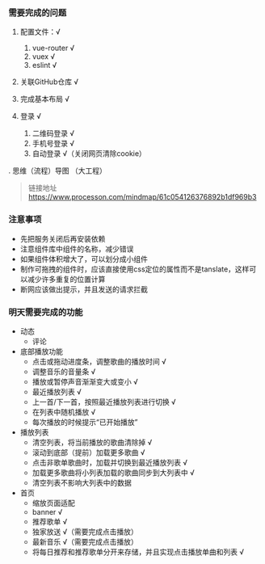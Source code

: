 ### 需要完成的问题
1. 配置文件：√
    1. vue-router √
    2. vuex √
    3. eslint √

2. 关联GitHub仓库 √

3. 完成基本布局 √

4. 登录 √
    1. 二维码登录 √
    2. 手机号登录 √
    4. 自动登录 √（关闭网页清除cookie）

. 思维（流程）导图 （大工程）
> 链接地址 https://www.processon.com/mindmap/61c054126376892b1df969b3

### 注意事项
- 先把服务关闭后再安装依赖
- 注意组件库中组件的名称，减少错误
- 如果组件体积增大了，可以划分成小组件
- 制作可拖拽的组件时，应该直接使用css定位的属性而不是tanslate，这样可以减少许多重复的位置计算
- 断网应该做出提示，并且发送的请求拦截

### 明天需要完成的功能
- 动态
    - 评论 
- 底部播放功能
    - 点击或拖动进度条，调整歌曲的播放时间 √ 
    - 调整音乐的音量条 √
    - 播放或暂停声音渐渐变大或变小 √
    - 最近播放列表 √
    - 上一首/下一首，按照最近播放列表进行切换 √
    - 在列表中随机播放 √
    - 每次播放的时候提示“已开始播放”
- 播放列表
    - 清空列表，将当前播放的歌曲清除掉 √
    - 滚动到底部（提前）加载更多歌曲 √
    - 点击非歌单歌曲时，加载并切换到最近播放列表 √
    - 加载更多歌曲将小列表加载的歌曲同步到大列表中 √
    - 清空列表不影响大列表中的数据
- 首页
    - 缩放页面适配
    - banner √
    - 推荐歌单 √
    - 独家放送 √（需要完成点击播放）
    - 最新音乐 √（需要完成点击播放）
    - 将每日推荐和推荐歌单分开来存储，并且实现点击播放单曲和列表 √

